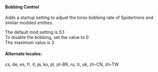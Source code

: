 #### Bobbing Control  

Adds a startup setting to adjust the torso bobbing rate of Spidertrons and similar modded entities.  

The default mod setting is 0.1  
To disable the bobbing, set the value to 0  
The maximum value is 3  

#### Alternate locales:  
cs, de, es, fr, it, ja, ko, pl, pt-BR, ru, tr, uk, zh-CN, zh-TW  
